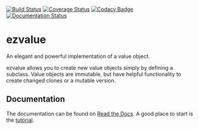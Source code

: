 [![Build Status](https://travis-ci.org/snah/ezvalue.svg?branch=master)](https://travis-ci.org/snah/ezvalue)
[![Coverage Status](https://coveralls.io/repos/github/snah/ezvalue/badge.svg?branch=master)](https://coveralls.io/github/snah/ezvalue?branch=master)
[![Codacy Badge](https://api.codacy.com/project/badge/Grade/9315320bf4cd4b1daa096e43ef0afae2)](https://www.codacy.com/app/hans-maree/ezvalue?utm_source=github.com&amp;utm_medium=referral&amp;utm_content=snah/ezvalue&amp;utm_campaign=Badge_Grade)
[![Documentation Status](https://readthedocs.org/projects/ezvalue/badge/?version=latest)](http://ezvalue.readthedocs.io/en/latest/?badge=latest)

# ezvalue
An elegant and powerful implementation of a value object.

ezvalue allows you to create new value objects simply by defining a subclass.
Value objects are immutable, but have helpful functionality to create changed
clones or a mutable version.

## Documentation

The documentation can be found on
[Read the Docs](https://readthedocs.org/projects/ezvalue). A good place to start
is the [tutorial](http://ezvalue.readthedocs.io/en/latest/tutorial.html).

